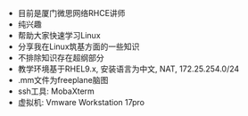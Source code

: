 - 目前是厦门微思网络RHCE讲师
- 纯兴趣
- 帮助大家快速学习Linux
- 分享我在Linux筑基方面的一些知识
- 不排除知识存在超纲部分
- 教学环境基于RHEL9.x, 安装语言为中文, NAT, 172.25.254.0/24
- .mm文件为freeplane脑图
- ssh工具: MobaXterm
- 虚拟机: Vmware Workstation 17pro
